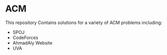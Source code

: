 ACM
===

This repository Contains solutions for a variety of ACM problems including:
* SPOJ
* CodeForces
* AhmadAly Website
* UVA

